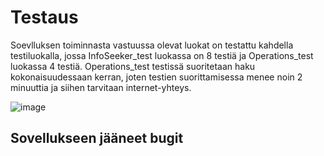 # Testaus
Soevlluksen toiminnasta vastuussa olevat luokat on testattu kahdella testiluokalla, jossa InfoSeeker_test luokassa on 8 testiä ja Operations_test luokassa 4 testiä.
Operations_test testissä suoritetaan haku kokonaisuudessaan kerran, joten testien suorittamisessa menee noin 2 minuuttia ja siihen tarvitaan internet-yhteys.
<p>
<p>
  
![image](https://github.com/pakkanep/ot-harjoitustyo/assets/118994720/2d4b407f-86f2-4848-a5bb-10ecbc977d0f)

## Sovellukseen jääneet bugit
  
